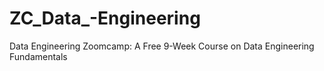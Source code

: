 # ZC_Data_-Engineering
Data Engineering Zoomcamp: A Free 9-Week Course on Data Engineering Fundamentals
